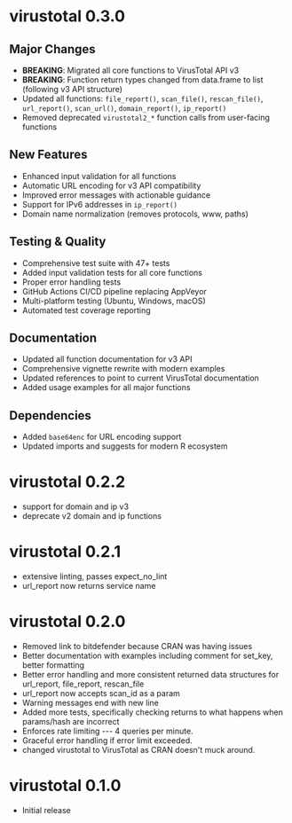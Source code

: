 # virustotal 0.3.0

## Major Changes
* **BREAKING**: Migrated all core functions to VirusTotal API v3
* **BREAKING**: Function return types changed from data.frame to list (following v3 API structure)
* Updated all functions: `file_report()`, `scan_file()`, `rescan_file()`, `url_report()`, `scan_url()`, `domain_report()`, `ip_report()`
* Removed deprecated `virustotal2_*` function calls from user-facing functions

## New Features
* Enhanced input validation for all functions
* Automatic URL encoding for v3 API compatibility
* Improved error messages with actionable guidance
* Support for IPv6 addresses in `ip_report()`
* Domain name normalization (removes protocols, www, paths)

## Testing & Quality
* Comprehensive test suite with 47+ tests
* Added input validation tests for all core functions
* Proper error handling tests
* GitHub Actions CI/CD pipeline replacing AppVeyor
* Multi-platform testing (Ubuntu, Windows, macOS)
* Automated test coverage reporting

## Documentation
* Updated all function documentation for v3 API
* Comprehensive vignette rewrite with modern examples
* Updated references to point to current VirusTotal documentation
* Added usage examples for all major functions

## Dependencies
* Added `base64enc` for URL encoding support
* Updated imports and suggests for modern R ecosystem

# virustotal 0.2.2

* support for domain and ip v3
* deprecate v2 domain and ip functions 

# virustotal 0.2.1

* extensive linting, passes expect_no_lint
* url_report now returns service name

# virustotal 0.2.0

* Removed link to bitdefender because CRAN was having issues
* Better documentation with examples including comment for set_key, better formatting
* Better error handling and more consistent returned data structures for url_report, file_report, rescan_file 
* url_report now accepts scan_id as a param
* Warning messages end with new line
* Added more tests, specifically checking returns to what happens when params/hash are incorrect  
* Enforces rate limiting --- 4 queries per minute. 
* Graceful error handling if error limit exceeded.
* changed virustotal to VirusTotal as CRAN doesn't muck around.
 
# virustotal 0.1.0

* Initial release